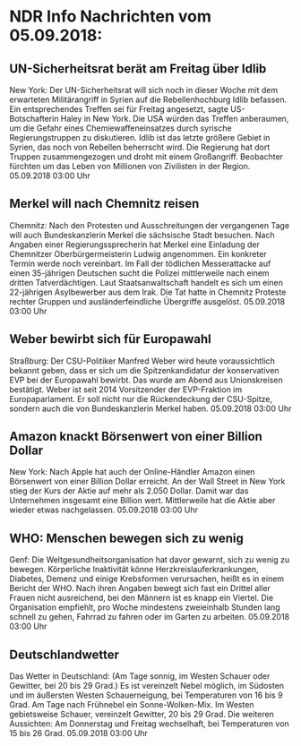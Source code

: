# NDR Info Nachrichten vom 05.09.2018:


## UN-Sicherheitsrat berät am Freitag über Idlib
New York: Der UN-Sicherheitsrat will sich noch in dieser Woche mit dem erwarteten Militärangriff in Syrien auf die Rebellenhochburg Idlib befassen. Ein entsprechendes Treffen sei für Freitag angesetzt, sagte US-Botschafterin Haley in New York. Die USA würden das Treffen anberaumen, um die Gefahr eines Chemiewaffeneinsatzes durch syrische Regierungstruppen zu diskutieren. Idlib ist das letzte größere Gebiet in Syrien, das noch von Rebellen beherrscht wird. Die Regierung hat dort Truppen zusammengezogen und droht mit einem Großangriff. Beobachter fürchten um das Leben von Millionen von Zivilisten in der Region. 05.09.2018 03:00 Uhr 

## Merkel will nach Chemnitz reisen
Chemnitz: Nach den Protesten und Ausschreitungen der vergangenen Tage will auch Bundeskanzlerin Merkel die sächsische Stadt besuchen. Nach Angaben einer Regierungssprecherin hat Merkel eine Einladung der Chemnitzer Oberbürgermeisterin Ludwig angenommen. Ein konkreter Termin werde noch vereinbart. Im Fall der tödlichen Messerattacke auf einen 35-jährigen Deutschen sucht die Polizei mittlerweile nach einem dritten Tatverdächtigen. Laut Staatsanwaltschaft handelt es sich um einen 22-jährigen Asylbewerber aus dem Irak. Die Tat hatte in Chemnitz Proteste rechter Gruppen und ausländerfeindliche Übergriffe ausgelöst. 05.09.2018 03:00 Uhr 

## Weber bewirbt sich für Europawahl
Straßburg: Der CSU-Politiker Manfred Weber wird heute voraussichtlich bekannt geben, dass er sich um die Spitzenkandidatur der konservativen EVP bei der Europawahl bewirbt. Das wurde am Abend aus Unionskreisen bestätigt. Weber ist seit 2014 Vorsitzender der EVP-Fraktion im Europaparlament. Er soll nicht nur die Rückendeckung der CSU-Spitze, sondern auch die von Bundeskanzlerin Merkel haben. 05.09.2018 03:00 Uhr 

## Amazon knackt Börsenwert von einer Billion Dollar
New York: Nach Apple hat auch der Online-Händler Amazon einen Börsenwert von einer Billion Dollar erreicht. An der Wall Street in New York stieg der Kurs der Aktie auf mehr als 2.050 Dollar. Damit war das Unternehmen insgesamt eine Billion wert. Mittlerweile hat die Aktie aber wieder etwas nachgelassen. 05.09.2018 03:00 Uhr 

## WHO: Menschen bewegen sich zu wenig
Genf: Die Weltgesundheitsorganisation hat davor gewarnt, sich zu wenig zu bewegen. Körperliche Inaktivität könne Herzkreislauferkrankungen, Diabetes, Demenz und einige Krebsformen verursachen, heißt es in einem Bericht der WHO. Nach ihren Angaben bewegt sich fast ein Drittel aller Frauen nicht ausreichend, bei den Männern ist es knapp ein Viertel. Die Organisation empfiehlt, pro Woche mindestens zweieinhalb Stunden lang schnell zu gehen, Fahrrad zu fahren oder im Garten zu arbeiten. 05.09.2018 03:00 Uhr 

## Deutschlandwetter
Das Wetter in Deutschland:
(Am Tage sonnig, im Westen Schauer oder Gewitter, bei 20 bis 29 Grad.) Es ist vereinzelt Nebel möglich, im Südosten und im äußersten Westen Schauerneigung, bei Temperaturen von 16 bis 9 Grad. Am Tage nach Frühnebel ein Sonne-Wolken-Mix. Im Westen gebietsweise Schauer, vereinzelt Gewitter, 20 bis 29 Grad. Die weiteren Aussichten: Am Donnerstag und Freitag wechselhaft, bei Temperaturen von 15 bis 26 Grad. 05.09.2018 03:00 Uhr 
